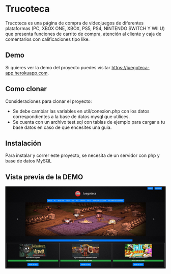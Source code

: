 # Trucoteca
Trucoteca es una página de compra de videojuegos de diferentes plataformas (PC, XBOX ONE, XBOX, PS5, PS4, NINTENDO SWITCH Y WII U)
que presenta funciones de carrito de compra, atención al cliente y caja de comentarios con calificaciones tipo like.

## Demo
Si quieres ver la demo del proyecto puedes visitar https://juegoteca-app.herokuapp.com.

## Como clonar
Consideraciones para clonar el proyecto:
-   Se debe cambiar las variables en util/conexion.php con los datos correspondientes a la base de datos mysql que utilices.
-   Se cuenta con un archivo test.sql con tablas de ejemplo para cargar a tu base datos en caso de que encesites una guia.

## Instalación
Para instalar y correr este proyecto, se necesita de un servidor con php y base de datos MySQL

## Vista previa de la DEMO
![](/preview.jpg)